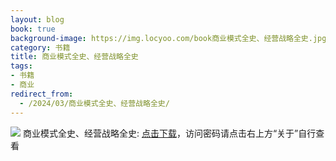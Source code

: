 ```yaml
---
layout: blog
book: true
background-image: https://img.locyoo.com/book商业模式全史、经营战略全史.jpg
category: 书籍
title: 商业模式全史、经营战略全史
tags:
- 书籍
- 商业
redirect_from:
  - /2024/03/商业模式全史、经营战略全史/
---
```

![](https://img.locyoo.com/book商业模式全史、经营战略全史.jpg)
商业模式全史、经营战略全史: <a name = "ref1" href="https://url18.ctfile.com/f/50983618-1269466582-1a7971?p=3619">点击下载</a>，访问密码请点击右上方“关于”自行查看